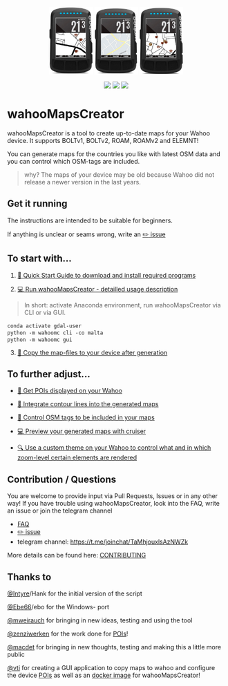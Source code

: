 <div align="center">
    <p>
    <img src="./docs/pictures/wahoo_elemnt_bolt_poi1.png" alt="wahooMapsCreator Logo" width=20%>
    <img src="./docs/pictures/wahoo_elemnt_bolt.png" alt="wahooMapsCreator Logo" width=20%>
    <img src="./docs/pictures/wahoo_elemnt_bolt_poi2.png" alt="wahooMapsCreator Logo" width=20%>
    </p>
    <p>
        <a href="https://img.shields.io/badge/python-v3.6+-blue.svg" alt="Python">
            <img src="https://img.shields.io/badge/python-v3.6+-blue.svg" /></a>
        <a href="https://github.com/treee111/wahooMapsCreator/issues" alt="GitHub issues">
            <img src="https://img.shields.io/github/issues/treee111/wahooMapsCreator" /></a>
        <a href="#sponsors" alt="Contributions welcome">
            <img src="https://img.shields.io/badge/contributions-welcome-orange.svg" /></a>
    </p>
</div>

# wahooMapsCreator
wahooMapsCreator is a tool to create up-to-date maps for your Wahoo device. It supports BOLTv1, BOLTv2, ROAM, ROAMv2 and ELEMNT!

You can generate maps for the countries you like with latest OSM data and you can control which OSM-tags are included.

> why? The maps of your device may be old because Wahoo did not release a newer version in the last years.

## Get it running
The instructions are intended to be suitable for beginners.

If anything is unclear or seams wrong, write an [:pencil2: issue](https://github.com/treee111/wahooMapsCreator/issues)


## To start with...
1. [:rocket: Quick Start Guide to download and install required programs](docs/QUICKSTART_ANACONDA.md#download-and-install-required-programs)

2. [:computer: Run wahooMapsCreator - detailled usage description](docs/USAGE.md#usage-of-wahoomapscreator)

> In short: activate Anaconda environment, run wahooMapsCreator via CLI or via GUI.
```
conda activate gdal-user
python -m wahoomc cli -co malta
python -m wahoomc gui
```

3. [:floppy_disk: Copy the map-files to your device after generation](docs/COPY_TO_WAHOO.md#copy-maps-files-to-wahoo-device-)

## To further adjust...
* [:cookie: Get POIs displayed on your Wahoo](docs/USAGE.md#pois---points-of-interest)

* [:mount_fuji: Integrate contour lines into the generated maps](docs/USAGE.md#pois---points-of-interest)

* [:wrench: Control OSM tags to be included in your maps ](docs/USAGE.md#user-specific-configuration)

* [:computer: Preview your generated maps with cruiser ](docs/USAGE_CRUISER.md#usage-of-cruiser)


* [:mag: Use a custom theme on your Wahoo to control what and in which zoom-level certain elements are rendered](docs/TAGS_ON_MAP_AND_DEVICE.md#osm-tags-during-map-creation-and-on-your-device-)

## Contribution / Questions
You are welcome to provide input via Pull Requests, Issues or in any other way!
If you have trouble using wahooMapsCreator, look into the FAQ, write an issue or join the telegram channel
- [FAQ](docs/FAQ.md#frequently-asked-questions)
- [:pencil2: issue](https://github.com/treee111/wahooMapsCreator/issues)
- telegram channel: https://t.me/joinchat/TaMhjouxlsAzNWZk

More details can be found here: [CONTRIBUTING](docs/CONTRIBUTING.md#contributing-to-wahoomapscreator-)

## Thanks to
[@Intyre](https://github.com/Intyre)/Hank for the initial version of the script

[@Ebe66](https://github.com/Ebe66)/ebo for the Windows- port

[@mweirauch](https://github.com/mweirauch) for bringing in new ideas, testing and using the tool

[@zenziwerken](https://github.com/zenziwerken) for the work done for [POIs](https://github.com/zenziwerken/Bolt2-Mapsforge-Rendertheme)!

[@macdet](https://github.com/macdet) for bringing in new thoughts, testing and making this a little more public

[@vti](https://github.com/vti) for creating a GUI application to copy maps to wahoo and configure the device [POIs](https://github.com/vti/elemntary) as well as an [docker image](https://github.com/vti/wahooMapsCreator-docker) for wahooMapsCreator!